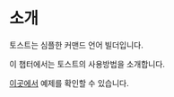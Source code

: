 # 소개

토스트는 심플한 커맨드 언어 빌더입니다.

이 챕터에서는 토스트의 사용방법을 소개합니다.

[이곳에서](https://github.com/choshinyoung/Toast/tree/master/Examples) 예제를 확인할 수 있습니다.